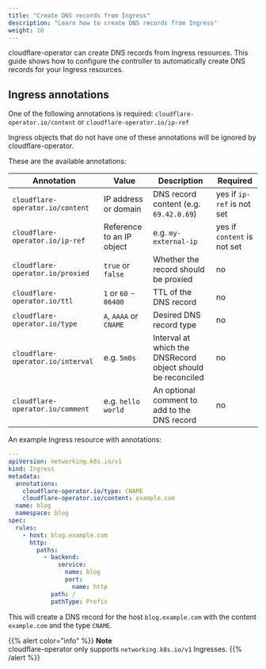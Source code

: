 ```yaml
---
title: "Create DNS records from Ingress"
description: "Learn how to create DNS records from Ingress"
weight: 10
---
```


cloudflare-operator can create DNS records from Ingress resources. This guide shows how to configure the controller to automatically create DNS records for your Ingress resources.

## Ingress annotations

One of the following annotations is required: `cloudflare-operator.io/content` or `cloudflare-operator.io/ip-ref`

Ingress objects that do not have one of these annotations will be ignored by cloudflare-operator.

These are the available annotations:

| Annotation                        | Value                     | Description                                                 | Required                    |
| --------------------------------- | ------------------------- | ----------------------------------------------------------- | --------------------------- |
| `cloudflare-operator.io/content`  | IP address or domain      | DNS record content (e.g. `69.42.0.69`)                      | yes if `ip-ref` is not set  |
| `cloudflare-operator.io/ip-ref`   | Reference to an IP object | e.g. `my-external-ip`                                       | yes if `content` is not set |
| `cloudflare-operator.io/proxied`  | `true` or `false`         | Whether the record should be proxied                        | no                          |
| `cloudflare-operator.io/ttl`      | `1` or `60` - `86400`     | TTL of the DNS record                                       | no                          |
| `cloudflare-operator.io/type`     | `A`, `AAAA` or `CNAME`    | Desired DNS record type                                     | no                          |
| `cloudflare-operator.io/interval` | e.g. `5m0s`               | Interval at which the DNSRecord object should be reconciled | no                          |
| `cloudflare-operator.io/comment`  | e.g. `hello world`        | An optional comment to add to the DNS record                | no                          |

An example Ingress resource with annotations:

```yaml
---
apiVersion: networking.k8s.io/v1
kind: Ingress
metadata:
  annotations:
    cloudflare-operator.io/type: CNAME
    cloudflare-operator.io/content: example.com
  name: blog
  namespace: blog
spec:
  rules:
    - host: blog.example.com
      http:
        paths:
          - backend:
              service:
                name: blog
                port:
                  name: http
            path: /
            pathType: Prefix
```

This will create a DNS record for the host `blog.example.com` with the content `example.com` and the type `CNAME`.

{{% alert color="info" %}}
**Note**\
cloudflare-operator only supports `networking.k8s.io/v1` Ingresses.
{{% /alert %}}
